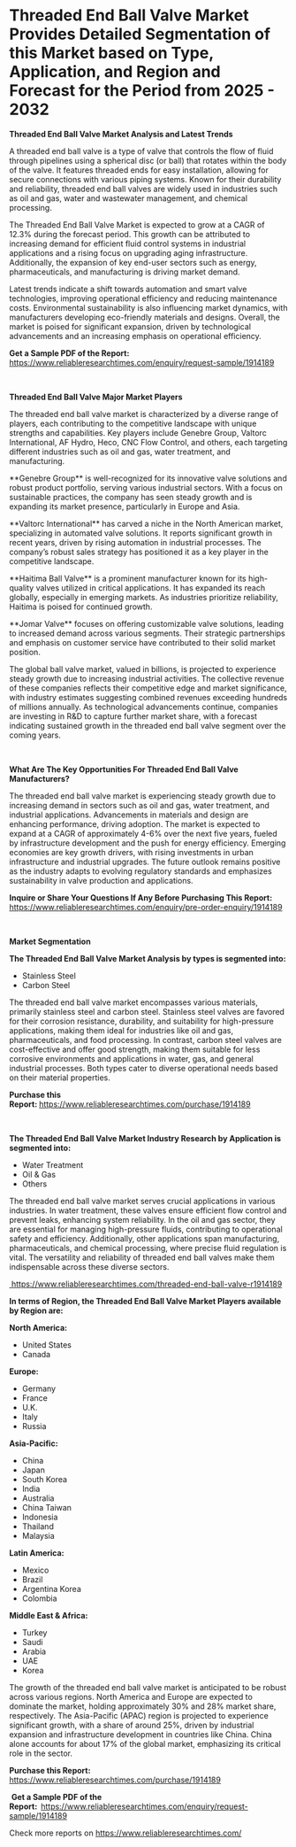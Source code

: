 <p><h1>Threaded End Ball Valve Market Provides Detailed Segmentation of this Market based on Type, Application, and Region and Forecast for the Period from 2025 - 2032</h1></p><p><strong>Threaded End Ball Valve Market Analysis and Latest Trends</strong></p>
<p><p>A threaded end ball valve is a type of valve that controls the flow of fluid through pipelines using a spherical disc (or ball) that rotates within the body of the valve. It features threaded ends for easy installation, allowing for secure connections with various piping systems. Known for their durability and reliability, threaded end ball valves are widely used in industries such as oil and gas, water and wastewater management, and chemical processing.</p><p>The Threaded End Ball Valve Market is expected to grow at a CAGR of 12.3% during the forecast period. This growth can be attributed to increasing demand for efficient fluid control systems in industrial applications and a rising focus on upgrading aging infrastructure. Additionally, the expansion of key end-user sectors such as energy, pharmaceuticals, and manufacturing is driving market demand. </p><p>Latest trends indicate a shift towards automation and smart valve technologies, improving operational efficiency and reducing maintenance costs. Environmental sustainability is also influencing market dynamics, with manufacturers developing eco-friendly materials and designs. Overall, the market is poised for significant expansion, driven by technological advancements and an increasing emphasis on operational efficiency.</p></p>
<p><strong>Get a Sample PDF of the Report:&nbsp;</strong> <a href="https://www.reliableresearchtimes.com/enquiry/request-sample/1914189?utm_campaign=2603&utm_medium=2&utm_source=Github&utm_content=ia&utm_term=20022025&utm_id=threaded-end-ball-valve">https://www.reliableresearchtimes.com/enquiry/request-sample/1914189</a></p>
<p>&nbsp;</p>
<p><strong>Threaded End Ball Valve Major Market Players</strong></p>
<p><p>The threaded end ball valve market is characterized by a diverse range of players, each contributing to the competitive landscape with unique strengths and capabilities. Key players include Genebre Group, Valtorc International, AF Hydro, Heco, CNC Flow Control, and others, each targeting different industries such as oil and gas, water treatment, and manufacturing.</p><p>**Genebre Group** is well-recognized for its innovative valve solutions and robust product portfolio, serving various industrial sectors. With a focus on sustainable practices, the company has seen steady growth and is expanding its market presence, particularly in Europe and Asia.</p><p>**Valtorc International** has carved a niche in the North American market, specializing in automated valve solutions. It reports significant growth in recent years, driven by rising automation in industrial processes. The company’s robust sales strategy has positioned it as a key player in the competitive landscape.</p><p>**Haitima Ball Valve** is a prominent manufacturer known for its high-quality valves utilized in critical applications. It has expanded its reach globally, especially in emerging markets. As industries prioritize reliability, Haitima is poised for continued growth.</p><p>**Jomar Valve** focuses on offering customizable valve solutions, leading to increased demand across various segments. Their strategic partnerships and emphasis on customer service have contributed to their solid market position.</p><p>The global ball valve market, valued in billions, is projected to experience steady growth due to increasing industrial activities. The collective revenue of these companies reflects their competitive edge and market significance, with industry estimates suggesting combined revenues exceeding hundreds of millions annually. As technological advancements continue, companies are investing in R&D to capture further market share, with a forecast indicating sustained growth in the threaded end ball valve segment over the coming years.</p></p>
<p>&nbsp;</p>
<p><strong>What Are The Key Opportunities For Threaded End Ball Valve Manufacturers?</strong></p>
<p><p>The threaded end ball valve market is experiencing steady growth due to increasing demand in sectors such as oil and gas, water treatment, and industrial applications. Advancements in materials and design are enhancing performance, driving adoption. The market is expected to expand at a CAGR of approximately 4-6% over the next five years, fueled by infrastructure development and the push for energy efficiency. Emerging economies are key growth drivers, with rising investments in urban infrastructure and industrial upgrades. The future outlook remains positive as the industry adapts to evolving regulatory standards and emphasizes sustainability in valve production and applications.</p></p>
<p><strong>Inquire or Share Your Questions If Any Before Purchasing This Report:</strong> <a href="https://www.reliableresearchtimes.com/enquiry/pre-order-enquiry/1914189?utm_campaign=2603&utm_medium=2&utm_source=Github&utm_content=ia&utm_term=20022025&utm_id=threaded-end-ball-valve">https://www.reliableresearchtimes.com/enquiry/pre-order-enquiry/1914189</a></p>
<p>&nbsp;</p>
<p><strong>Market Segmentation</strong></p>
<p><strong>The Threaded End Ball Valve Market Analysis by types is segmented into:</strong></p>
<p><ul><li>Stainless Steel</li><li>Carbon Steel</li></ul></p>
<p><p>The threaded end ball valve market encompasses various materials, primarily stainless steel and carbon steel. Stainless steel valves are favored for their corrosion resistance, durability, and suitability for high-pressure applications, making them ideal for industries like oil and gas, pharmaceuticals, and food processing. In contrast, carbon steel valves are cost-effective and offer good strength, making them suitable for less corrosive environments and applications in water, gas, and general industrial processes. Both types cater to diverse operational needs based on their material properties.</p></p>
<p><strong>Purchase this Report:&nbsp;</strong><a href="https://www.reliableresearchtimes.com/purchase/1914189?utm_campaign=2603&utm_medium=2&utm_source=Github&utm_content=ia&utm_term=20022025&utm_id=threaded-end-ball-valve">https://www.reliableresearchtimes.com/purchase/1914189</a></p>
<p>&nbsp;</p>
<p><strong>The Threaded End Ball Valve Market Industry Research by Application is segmented into:</strong></p>
<p><ul><li>Water Treatment</li><li>Oil & Gas</li><li>Others</li></ul></p>
<p><p>The threaded end ball valve market serves crucial applications in various industries. In water treatment, these valves ensure efficient flow control and prevent leaks, enhancing system reliability. In the oil and gas sector, they are essential for managing high-pressure fluids, contributing to operational safety and efficiency. Additionally, other applications span manufacturing, pharmaceuticals, and chemical processing, where precise fluid regulation is vital. The versatility and reliability of threaded end ball valves make them indispensable across these diverse sectors.</p></p>
<p><a href="https://www.reliableresearchtimes.com/threaded-end-ball-valve-r1914189?utm_campaign=2603&utm_medium=2&utm_source=Github&utm_content=ia&utm_term=20022025&utm_id=threaded-end-ball-valve">&nbsp;https://www.reliableresearchtimes.com/threaded-end-ball-valve-r1914189</a></p>
<p><strong>In terms of Region, the Threaded End Ball Valve Market Players available by Region are:</strong></p>
<p>
    <p> <strong> North America: </strong>
        <ul>
            <li>United States</li>
            <li>Canada</li>
        </ul>
        </p> 
    <p> <strong> Europe: </strong>
        <ul>
            <li>Germany</li>
            <li>France</li>
            <li>U.K.</li>
            <li>Italy</li>
            <li>Russia</li>
        </ul>
        </p> 
    <p> <strong> Asia-Pacific: </strong>
        <ul>
            <li>China</li>
            <li>Japan</li>
            <li>South Korea</li>
            <li>India</li>
            <li>Australia</li>
            <li>China Taiwan</li>
            <li>Indonesia</li>
            <li>Thailand</li>
            <li>Malaysia</li>
        </ul>
        </p> 
    <p> <strong> Latin America: </strong>
        <ul>
            <li>Mexico</li>
            <li>Brazil</li>
            <li>Argentina Korea</li>
            <li>Colombia</li>
        </ul>
        </p> 
    <p> <strong> Middle East & Africa: </strong>
        <ul>
            <li>Turkey</li>
            <li>Saudi</li>
            <li>Arabia</li>
            <li>UAE</li>
            <li>Korea</li>
        </ul>
    </p>
    </p>
<p><p>The growth of the threaded end ball valve market is anticipated to be robust across various regions. North America and Europe are expected to dominate the market, holding approximately 30% and 28% market share, respectively. The Asia-Pacific (APAC) region is projected to experience significant growth, with a share of around 25%, driven by industrial expansion and infrastructure development in countries like China. China alone accounts for about 17% of the global market, emphasizing its critical role in the sector.</p></p>
<p><strong>Purchase this Report: </strong><a href="https://www.reliableresearchtimes.com/purchase/1914189?utm_campaign=2603&utm_medium=2&utm_source=Github&utm_content=ia&utm_term=20022025&utm_id=threaded-end-ball-valve">https://www.reliableresearchtimes.com/purchase/1914189</a></p>
<p>&nbsp;<strong>Get a Sample PDF of the Report:&nbsp;&nbsp;</strong><a href="https://www.reliableresearchtimes.com/enquiry/request-sample/1914189?utm_campaign=2603&utm_medium=2&utm_source=Github&utm_content=ia&utm_term=20022025&utm_id=threaded-end-ball-valve">https://www.reliableresearchtimes.com/enquiry/request-sample/1914189</a></p>
<p><strong></strong></p>
<p>Check more reports on <a href="https://www.reliableresearchtimes.com/?utm_campaign=2603&utm_medium=2&utm_source=Github&utm_content=ia&utm_term=20022025&utm_id=threaded-end-ball-valve">https://www.reliableresearchtimes.com/</a></p>
